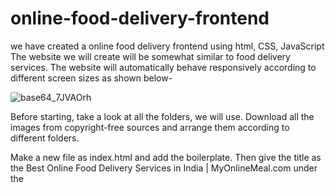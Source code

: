 # online-food-delivery-frontend
we have created a online food delivery frontend using html, CSS, JavaScript 
The website we will create will be somewhat similar to food delivery services. The website will automatically behave responsively according to different screen sizes as shown below-

![base64_7JVAOrh](https://user-images.githubusercontent.com/61103916/134628037-10c89505-c5b7-485b-81cd-0759d86adeb7.png)

Before starting, take a look at all the folders, we will use. Download all the images from copyright-free sources and arrange them according to different folders. 

Make a new file as index.html and add the boilerplate. Then give the title as the Best Online Food Delivery Services in India | MyOnlineMeal.com under the <title> tag.  

In the above code, we have created a navbar and attached an image to it. We have then added several li’s to it like about us, contact us, etc. headings. The next step is to apply CSS to the navbar, logo, and list items. After applying it, the final result will look like as follows-
  
  ![base64_nJBdaMb](https://user-images.githubusercontent.com/61103916/134628337-670af730-3dea-46a1-af6c-8ab2daf861ec.png)


Now we will make a section below it and add a background image to it. Create a section with id as home as follows-
The next step is to customize this section with the CSS. We will target each element of the home section and customize them individually. After adding the CSS, the result will look as follows-
Now we will add CSS to this services container section and modify it accordingly. After modifying the box and images in the services section, the result will look as follows-
The next step is to add the client's section on the page or the sensors of our page. Here we can name our clients and add a picture of them. The code for it is as follows-
Now we will add CSS to this section and the first step is to convert the section after our clients should be converted into a flexbox. After applying all the CSS to this section, the result will look as follows-

Next, we will add the contact form to our website. The form will contain a name, email, phone no., and message box. The code for it is as follows-
The next step is to style our form with the help of CSS. We will differently style contact::before, contact-box, contact-box input, contact-box form, and contact-box label. After doing all the necessary changes, the form will look as follows-
The next step is to make the website responsive. For making it responsive, we will make a new file as phone.css and necessary code here. Add the file in the HTML along with media queries as follows-
After doing all the necessary changes to make the website responsive, the result will look as follows-
So I hope you must have got an idea of how to make a fully responsive website using HTML and CSS. Try to customize more things according to your needs and keep practicing.
